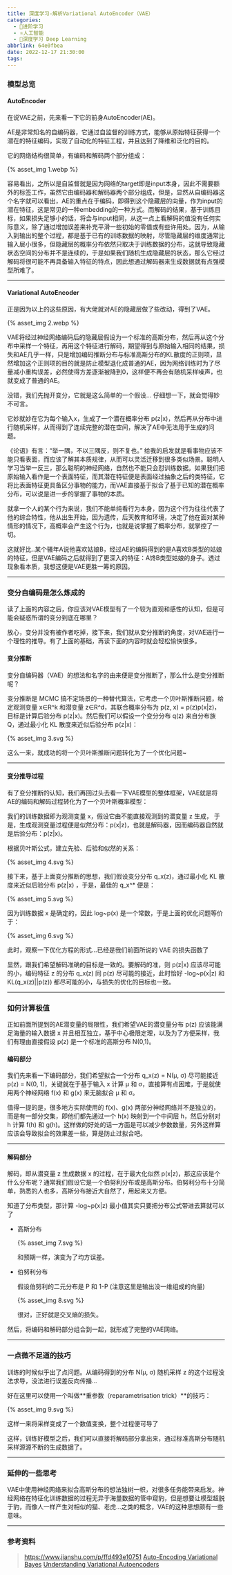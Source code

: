 ```yaml
---
title: 深度学习-解析Variational AutoEncoder（VAE）
categories:
  - 🌙进阶学习
  - ⭐人工智能
  - 💫深度学习 Deep Learning
abbrlink: 64e0fbea
date: 2022-12-17 21:30:00
tags:
---
```


### 模型总览

#### AutoEncoder

在说VAE之前，先来看一下它的前身AutoEncoder(AE)。

AE是非常知名的自编码器，它通过自监督的训练方式，能够从原始特征获得一个潜在的特征编码，实现了自动化的特征工程，并且达到了降维和泛化的目的。

它的网络结构很简单，有编码和解码两个部分组成：

{% asset_img 1.webp %}

<!--more-->

容易看出，之所以是自监督就是因为网络的target即是input本身，因此不需要额外的标签工作，虽然它由编码器和解码器两个部分组成，但是，显然从自编码器这个名字就可以看出，AE的重点在于编码，即得到这个隐藏层的向量，作为input的潜在特征，这是常见的一种embedding的一种方式。而解码的结果，基于训练目标，如果损失足够小的话，将会与input相同，从这一点上看解码的值没有任何实际意义，除了通过增加误差来补充平滑一些初始的零值或有些许用处。因为，从输入到输出的整个过程，都是基于已有的训练数据的映射，尽管隐藏层的维度通常比输入层小很多，但隐藏层的概率分布依然只取决于训练数据的分布，这就导致隐藏状态空间的分布并不是连续的，于是如果我们随机生成隐藏层的状态，那么它经过解码将很可能不再具备输入特征的特点，因此想通过解码器来生成数据就有点强模型所难了。

***

#### Variational AutoEncoder

正是因为以上的这些原因，有大佬就对AE的隐藏层做了些改动，得到了VAE。

{% asset_img 2.webp %}

VAE将经过神经网络编码后的隐藏层假设为一个标准的高斯分布，然后再从这个分布中采样一个特征，再用这个特征进行解码，期望得到与原始输入相同的结果，损失和AE几乎一样，只是增加编码推断分布与标准高斯分布的KL散度的正则项，显然增加这个正则项的目的就是防止模型退化成普通的AE，因为网络训练时为了尽量减小重构误差，必然使得方差逐渐被降到0，这样便不再会有随机采样噪声，也就变成了普通的AE。

没错，我们先抛开变分，它就是这么简单的一个假设... 仔细想一下，就会觉得妙不可言。

它妙就妙在它为每个输入x，生成了一个潜在概率分布 p(z|x)，然后再从分布中进行随机采样，从而得到了连续完整的潜在空间，解决了AE中无法用于生成的问题。

《论语》有言：“举一隅，不以三隅反，则不复也。” 给我的启发就是看事物应该不能只看表面，而应该了解其本质规律，从而可以灵活迁移到很多类似场景。聪明人学习当举一反三，那么聪明的神经网络，自然也不能只会怼训练数据。如果我们把原始输入看作是一个表面特征，而其潜在特征便是表面经过抽象之后的类特征，它将比表面特征更具备区分事物的能力，而VAE直接基于拟合了基于已知的潜在概率分布，可以说是进一步的掌握了事物的本质。

就拿一个人的某个行为来说，我们不能单纯看行为本身，因为这个行为往往代表了他的综合特性，他从出生开始，因为遗传，后天教育和环境，决定了他在面对某种情形的情况下，高概率会产生这个行为，也就是说掌握了概率分布，就掌控了一切。

这就好比..某个骚年A说他喜欢姑娘B，经过AE的编码得到的是A喜欢B类型的姑娘的特征，但是VAE编码之后就得到了更深入的特征：A馋B类型姑娘的身子。透过现象看本质，我想这便是VAE更胜一筹的原因。

***

### 变分自编码是怎么炼成的

读了上面的内容之后，你应该对VAE模型有了一个较为直观和感性的认知，但是可能会疑惑所谓的变分到底在哪里？

放心，变分并没有被作者吃掉，接下来，我们就从变分推断的角度，对VAE进行一个理性的推导。有了上面的基础，再读下面的内容时就会轻松愉快很多。

#### 变分推断

变分自编码器（VAE）的想法和名字的由来便是变分推断了，那么什么是变分推断呢？

变分推断是 MCMC 搞不定场景的一种替代算法，它考虑一个贝叶斯推断问题，给定观测变量 x∈R^k 和潜变量 z∈R^d，其联合概率分布为 p(z, x) = p(z)p(x|z)，目标是计算后验分布 p(z|x)。然后我们可以假设一个变分分布 q(z) 来自分布族 Q，通过最小化 KL 散度来近似后验分布 p(z|x)：

{% asset_img 3.svg %}

这么一来，就成功的将一个贝叶斯推断问题转化为了一个优化问题~

***

#### 变分推导过程

有了变分推断的认知，我们再回过头去看一下VAE模型的整体框架，VAE就是将AE的编码和解码过程转化为了一个贝叶斯概率模型：

我们的训练数据即为观测变量 x，假设它由不能直接观测到的潜变量 z 生成， 于是，生成观测变量过程便是似然分布：p(x|z)，也就是解码器，因而编码器自然就是后验分布：p(z|x)。

根据贝叶斯公式，建立先验、后验和似然的关系：

{% asset_img 4.svg %}

接下来，基于上面变分推断的思想，我们假设变分分布 q_x(z)，通过最小化 KL 散度来近似后验分布 p(z|x) ，于是，最佳的 q_x^* 便是：

{% asset_img 5.svg %}

因为训练数据 x 是确定的，因此 log~p(x) 是一个常数，于是上面的优化问题等价于：

{% asset_img 6.svg %}

此时，观察一下优化方程的形式...已经是我们前面所说的 VAE 的损失函数了

显然，跟我们希望解码准确的目标是一致的。要解码的准，则 p(z|x) 应该尽可能的小，编码特征 z 的分布 q_x(z) 同 p(z) 尽可能的接近，此时恰好 -log~p(x|z) 和 KL(q_x(z)||p(z)) 都尽可能的小，与损失的优化的目标也一致。

***

### 如何计算极值

正如前面所提到的AE潜变量的局限性，我们希望VAE的潜变量分布 p(z) 应该能满足海量的输入数据 x 并且相互独立，基于中心极限定理，以及为了方便采样，我们有理由直接假设 p(z) 是一个标准的高斯分布 N(0,1)。

#### 编码部分

我们先来看一下编码部分，我们希望拟合一个分布 q_x(z) = N(μ, σ) 尽可能接近 p(z) = N(0, 1)，关键就在于基于输入 x 计算 μ 和 σ，直接算有点困难，于是就使用两个神经网络 f(x) 和 g(x) 来无脑拟合 μ 和 σ。

值得一提的是，很多地方实际使用的 f(x)、g(x) 两部分神经网络并不是独立的，而是有一部分交集，即他们都先通过一个 h(x) 映射到一个中间层 h，然后分别对 h 计算 f(h) 和 g(h)。这样做的好处的话一方面是可以减少参数数量，另外这样算应该会导致拟合的效果差一些，算是防止过拟合吧。

***

#### 解码部分

解码，即从潜变量 z 生成数据 x 的过程，在于最大化似然 p(x|z)，那这应该是个什么分布呢？通常我们假设它是一个伯努利分布或是高斯分布。伯努利分布十分简单，熟悉的人也多，高斯分布接近大自然了，用起来又方便。

知道了分布类型，那计算 -log~p(x|z) 最小值其实只要把分布公式带进去算就可以了

- 高斯分布

    {% asset_img 7.svg %}

    和预期一样，演变为了均方误差。

- 伯努利分布

    假设伯努利的二元分布是 P 和 1-P (注意这里是输出没一维组成的向量)

    {% asset_img 8.svg %}

    很对，正好就是交叉熵的损失。

然后，将编码和解码部分组合到一起，就形成了完整的VAE网络。

***

### 一点微不足道的技巧

训练的时候似乎出了点问题。从编码得到的分布 N(μ, σ) 随机采样 z 的这个过程没法求导，没法进行误差反向传播...

好在这里可以使用一个叫做**重参数（reparametrisation trick）**的技巧：

{% asset_img 9.svg %}

这样一来将采样变成了一个数值变换，整个过程便可导了

这样，训练好模型之后，我们可以直接将解码部分拿出来，通过标准高斯分布随机采样源源不断的生成数据了。

***

### 延伸的一些思考

VAE中使用神经网络来拟合高斯分布的想法独树一帜，对很多任务能带来启发。神经网络在特征化训练数据的过程无异于海量数据的管中窥豹，但是想要让模型超脱于豹，而像人一样产生对相似的猫、老虎...之类的概念，VAE的这种思想颇有一些意味。

***

### 参考资料

> <https://www.jianshu.com/p/ffd493e10751>
> [Auto-Encoding Variational Bayes](https://arxiv.org/pdf/1312.6114.pdf)
> [Understanding Variational Autoencoders](https://towardsdatascience.com/understanding-variational-autoencoders-vaes-f70510919f73)

